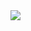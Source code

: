 <img src="https://gist.githubusercontent.com/almoce/dc048c7e125759745e808c146906c207/raw/0e4322f5ebb90c01b549931ac1fa8171401b7ac3/artboard.svg" />
